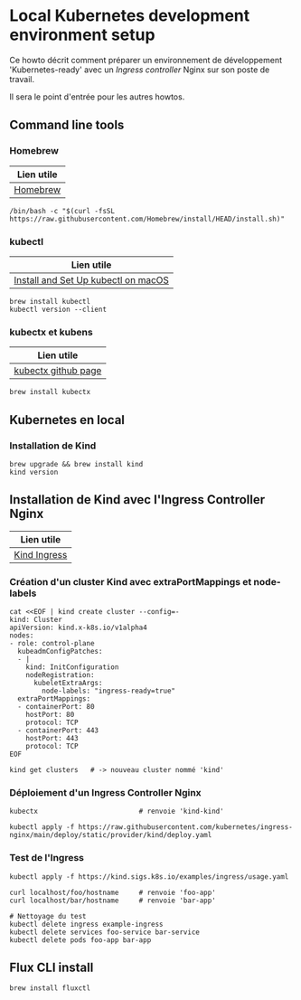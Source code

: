 # Local Kubernetes development environment setup

Ce howto décrit comment préparer un environnement de développement 'Kubernetes-ready' avec un *Ingress controller* Nginx sur son poste de travail.

Il sera le point d'entrée pour les autres howtos.


## Command line tools

### Homebrew

|Lien utile|
|---|
|[Homebrew](https://brew.sh/)|

    /bin/bash -c "$(curl -fsSL https://raw.githubusercontent.com/Homebrew/install/HEAD/install.sh)"

### kubectl

|Lien utile|
|---|
|[Install and Set Up kubectl on macOS](https://kubernetes.io/docs/tasks/tools/install-kubectl-macos/)|


    brew install kubectl
    kubectl version --client

### kubectx et kubens

|Lien utile|
|---|
|[kubectx github page](https://github.com/ahmetb/kubectx)|

    brew install kubectx


## Kubernetes en local

### Installation de Kind

    brew upgrade && brew install kind
    kind version

## Installation de Kind avec l'Ingress Controller Nginx

|Lien utile|
|---|
|[Kind Ingress](https://kind.sigs.k8s.io/docs/user/ingress/)|

### Création d'un cluster Kind avec extraPortMappings et node-labels

    cat <<EOF | kind create cluster --config=-
    kind: Cluster
    apiVersion: kind.x-k8s.io/v1alpha4
    nodes:
    - role: control-plane
      kubeadmConfigPatches:
      - |
        kind: InitConfiguration
        nodeRegistration:
          kubeletExtraArgs:
            node-labels: "ingress-ready=true"
      extraPortMappings:
      - containerPort: 80
        hostPort: 80
        protocol: TCP
      - containerPort: 443
        hostPort: 443
        protocol: TCP
    EOF

    kind get clusters   # -> nouveau cluster nommé 'kind'


### Déploiement d'un Ingress Controller Nginx

    kubectx                         # renvoie 'kind-kind'

    kubectl apply -f https://raw.githubusercontent.com/kubernetes/ingress-nginx/main/deploy/static/provider/kind/deploy.yaml


### Test de l'Ingress 

    kubectl apply -f https://kind.sigs.k8s.io/examples/ingress/usage.yaml

    curl localhost/foo/hostname     # renvoie 'foo-app'
    curl localhost/bar/hostname     # renvoie 'bar-app'

    # Nettoyage du test
    kubectl delete ingress example-ingress
    kubectl delete services foo-service bar-service
    kubectl delete pods foo-app bar-app


## Flux CLI install

    brew install fluxctl